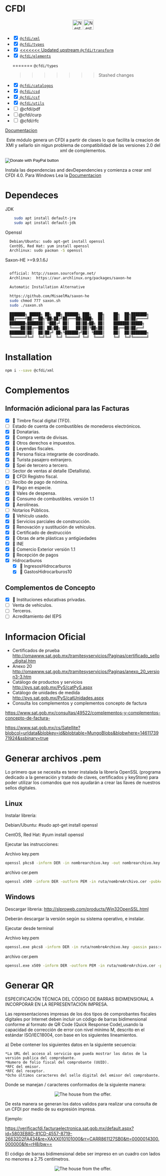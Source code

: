 # CFDI

<p align="center">
  <a href="https://cfdi.recreando.dev/" target="blank">
  <img src="https://cfdi.recreando.dev/site/favicon.ico" width="32" alt="Nest Logo" /></a>
  <img src="https://ik.imagekit.io/gky5zgkgy/article/amir_SICaWOIVa" width="32" alt="Nest Logo" /></a>
</p>
<ul direction="ltr" format="" indent="0" type="list" version="1" listtype="check" start="1" tag="ul">
<li direction="ltr" format="" indent="0" type="listitem" version="1" value="1"><input type="checkbox" checked="">
  <a href="https://www.npmjs.com/package/@cfdi/xml">
    <code class="css-1ht163b">@cfdi/xml</code>
  </a>
</li>
<li direction="ltr" format="" indent="0" type="listitem" version="1" value="1"><input type="checkbox" checked="">
  <a href="https://www.npmjs.com/package/@cfdi/types">
    <code class="css-1ht163b">@cfdi/types</code>
  </a>
</li>

<li direction="ltr" format="" indent="0" type="listitem" version="1" value="1"><input type="checkbox" checked="">
  <a href="https://www.npmjs.com/package/@cfdi/transform">
<<<<<<< Updated upstream
    <code class="css-1ht163b">@cfdi/transform</code>
  </a>
</li>

<li direction="ltr" format="" indent="0" type="listitem" version="1" value="1"><input type="checkbox" checked="">
  <a href="https://www.npmjs.com/package/@cfdi/elements">
    <code class="css-1ht163b">@cfdi/elements</code>
  </a>
</li>

=======
    <code class="css-1ht163b">@cfdi/types</code>
  </a>
</li>

>>>>>>> Stashed changes
<li direction="ltr" format="" indent="0" type="listitem" version="1" value="2"><input type="checkbox" checked="">
 <a href="https://www.npmjs.com/package/@cfdi/catalogos">
    <code class="css-1ht163b">@cfdi/catalogos</code>
  </a>
</li>
<li direction="ltr" format="" indent="0" type="listitem" version="1" value="3"><input type="checkbox" checked="">
  <a href="https://www.npmjs.com/package/@cfdi/csd">
    <code class="css-1ht163b">@cfdi/csd</code>
  </a>
</li>
<li direction="ltr" format="" indent="0" type="listitem" version="1" value="7">
  <a href="https://www.npmjs.com/package/@cfdi/csf">
  <input type="checkbox" checked>
  <code>@cfdi/csf</code>
  </a>
</li>
<li direction="ltr" format="" indent="0" type="listitem" version="1" value="4">
<input type="checkbox" checked="">
  <a href="https://www.npmjs.com/package/@cfdi/utils">
  <code class="css-1ht163b">@cfdi/utils</code>
</a>
</li>
<li direction="ltr" format="" indent="0" type="listitem" version="1" value="5">
<input type="checkbox">
  <span>@cfdi/pdf</span>
</li>
<li direction="ltr" format="" indent="0" type="listitem" version="1" value="6">
<input type="checkbox"><span>@cfdi/curp</span>
</li>

</li>
  <li direction="ltr" format="" indent="0" type="listitem" version="1" value="7">
  <input type="checkbox">
  <span>@cfdi/rfc</span>
  </li>
  
</ul>
<a href="https://cfdi.recreando.dev/">Documentacion</a>
<p align="center">
    Este módulo genera un CFDI a partir de clases lo que facilita la creacion de XMl y sellarlo sin nigun problema de compatibilidad de las versiones 2.0 del xml de complementos.
</p>

<form action="https://www.paypal.com/cgi-bin/webscr" method="post" target="_top">
<input type="hidden" name="cmd" value="_s-xclick" />
<input type="hidden" name="hosted_button_id" value="LYAK7CBWDNVMY" />
<input type="image" src="https://www.paypalobjects.com/en_US/MX/i/btn/btn_donateCC_LG.gif" border="0" name="submit" title="PayPal - The safer, easier way to pay online!" alt="Donate with PayPal button" />
<img alt="" border="0" src="https://www.paypal.com/en_MX/i/scr/pixel.gif" width="1" height="1" />
</form>

Instala las dependencias and devDependencies y comienza a crear xml CFDI 4.0.
Para Windows Lea la <a href="https://cfdi.recreando.dev">Documentacion</a>

# Dependeces

JDK

```sh
    sudo apt install default-jre
    sudo apt install default-jdk
```

Openssl

```sh
  Debian/Ubuntu: sudo apt-get install openssl
  CentOS, Red Hat: yum install openssl
  Archlinux: sudo pacman -S openssl
```

Saxon-HE >=9.9.1.6J

```sh

  official: http://saxon.sourceforge.net/
  Archlinux:  https://aur.archlinux.org/packages/saxon-he

  Automatic Installation Alternative

  https://github.com/MisaelMa/saxon-he
  sudo chmod 777 saxon.sh
  sudo ./saxon.sh

  ███████╗ █████╗ ██╗  ██╗ ██████╗ ███╗   ██╗    ██╗  ██╗███████╗
  ██╔════╝██╔══██╗╚██╗██╔╝██╔═══██╗████╗  ██║    ██║  ██║██╔════╝
  ███████╗███████║ ╚███╔╝ ██║   ██║██╔██╗ ██║    ███████║█████╗
  ╚════██║██╔══██║ ██╔██╗ ██║   ██║██║╚██╗██║    ██╔══██║██╔══╝
  ███████║██║  ██║██╔╝ ██╗╚██████╔╝██║ ╚████║    ██║  ██║███████╗
  ╚══════╝╚═╝  ╚═╝╚═╝  ╚═╝ ╚═════╝ ╚═╝  ╚═══╝    ╚═╝  ╚═╝╚══════╝
```

# Installation

```sh
npm i --save @cfdi/xml
```

# Complementos

## Información adicional para las Facturas

- [x] :pushpin: Timbre fiscal digital (TFD).
- [ ] Estado de cuenta de combustibles de monederos electrónicos.
- [x] :pushpin: Donatarias.
- [x] :pushpin: Compra venta de divisas.
- [x] :pushpin: Otros derechos e impuestos.
- [x] :pushpin: Leyendas fiscales.
- [x] :pushpin: Persona física integrante de coordinado.
- [x] :pushpin: Turista pasajero extranjero.
- [x] :pushpin: Spei de tercero a tercero.
- [ ] Sector de ventas al detalle (Detallista).
- [x] :pushpin: CFDI Registro fiscal.
- [ ] Recibo de pago de nómina.
- [x] :pushpin: Pago en especie.
- [x] :pushpin: Vales de despensa.
- [x] :pushpin: Consumo de combustibles. versión 1.1
- [x] :pushpin: Aerolíneas.
- [ ] Notarios Públicos.
- [x] :pushpin: Vehículo usado.
- [x] :pushpin: Servicios parciales de construcción.
- [x] :pushpin: Renovación y sustitución de vehículos.
- [x] :pushpin: Certificado de destrucción
- [x] :pushpin: Obras de arte plásticas y antigüedades
- [x] :pushpin: INE
- [x] :pushpin: Comercio Exterior versión 1.1
- [x] :pushpin: Recepción de pagos
- [x] Hidrocarburos
  - [x] :pushpin: IngresosHidrocarburos
  - [x] :pushpin: GastosHidrocarburos10

## Complementos de Concepto

- [x] :pushpin: Instituciones educativas privadas.
- [ ] Venta de vehículos.
- [ ] Terceros.
- [ ] Acreditamiento del IEPS

# Informacion Oficial

- Certificados de prueba
  http://omawww.sat.gob.mx/tramitesyservicios/Paginas/certificado_sello_digital.htm
- Anexo 20
  http://omawww.sat.gob.mx/tramitesyservicios/Paginas/anexo_20_version3-3.htm
- Catálogo de productos y servicios
  http://pys.sat.gob.mx/PyS/catPyS.aspx
- Catálogo de unidades de medida
  http://pys.sat.gob.mx/PyS/catUnidades.aspx
- Consulta los complementos y complementos concepto de factura

https://www.sat.gob.mx/consultas/49522/complementos-y-complementos-concepto-de-factura-

https://www.sat.gob.mx/cs/Satellite?blobcol=urldata&blobkey=id&blobtable=MungoBlobs&blobwhere=1461173971924&ssbinary=true

# Generar archivos .pem

Lo primero que se necesita es tener instalada la librería OpenSSL (programa dedicado a la generación y tratado de claves, certificados y keyStore) para poder utilizar los comandos que nos ayudarán a crear las llaves de nuestros sellos digitales.

## Linux

Instalar librería:

Debian/Ubuntu: #sudo apt-get install openssl

CentOS, Red Hat: #yum install openssl

Ejecutar las instrucciones:

Archivo key.pem

```sh
openssl pkcs8 -inform DER -in nombrearchivo.key -out nombrearchivo.key.pem -passin pass:contraseña
```

archivo cer.pem

```sh
openssl x509 -inform DER -outform PEM -in ruta/nombreArchivo.cer -pubkey -out ruta/nombreArchivo.cer.pem
```

## Windows

Descargar libreria: http://slproweb.com/products/Win32OpenSSL.html

Deberán descargar la versión según su sistema operativo, e instalar.

Ejecutar desde terminal

Archivo key.pem

```sh
openssl.exe pkcs8 -inform DER -in ruta/nombreArchivo.key -passin pass:contraseña -out ruta/nombreArchivo.key.pem
```

archivo cer.pem

```sh
openssl.exe x509 -inform DER -outform PEM -in ruta/nombreArchivo.cer -pubkey -out ruta/nombreArchivo.cer.pem
```

# Generar QR

ESPECIFICACIÓN TÉCNICA DEL CÓDIGO DE BARRAS BIDIMENSIONAL A INCORPORAR EN LA REPRESENTACIÓN IMPRESA.

Las representaciones impresas de los dos tipos de comprobantes fiscales digitales por Internet deben incluir un código de barras bidimensional conforme al formato de QR Code (Quick Response Code),usando la capacidad de corrección de error con nivel mínimo M, descrito en el estándar ISO/IEC18004, con base en los siguientes lineamientos.

a) Debe contener los siguientes datos en la siguiente secuencia:

    *La URL del acceso al servicio que pueda mostrar los datos de la versión publica del comprobante.
    *Numero de folio fiscal del comprobante (UUID).
    *RFC del emisor.
    *RFC del receptor.
    *Ocho últimos caracteres del sello digital del emisor del comprobante.

Donde se manejan / caracteres conformados de la siguiente manera:

<p align="center">
 <img class="MuiBox-root css-bzqjp8" src="https://ik.imagekit.io/gky5zgkgy/article/amir_xu8DI9cUO" alt="The house from the offer.">
</p>

De esta manera se generan los datos validos para realizar una consulta de un CFDI por medio de su expresión impresa.

Ejemplo:

https://verificacfdi.facturaelectronica.sat.gob.mx/default.aspx?id=5803EB8D-81CD-4557-8719-26632D2FA434&re=XAXX010101000&rr=CARR861127SB0&tt=0000014300.000000&fe=rH8/bw==

El código de barras bidimensional debe ser impreso en un cuadro con lados no menores a 2.75 centímetros.

<p align="center">
<img class="MuiBox-root css-qug6nc" src="https://ik.imagekit.io/gky5zgkgy/article/amir_YxMzInREsA" alt="The house from the offer.">
</p>
